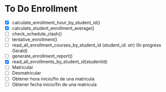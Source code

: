 # To Do Enrollment 

- [X] calculate_enrollment_hour_by_student_id() 
- [x] calculate_student_enrollment_average() 
- [ ] check_schedule_clash()
- [ ] tentative_enrollment()
- [ ] read_all_enrollment_courses_by_student_id (student_id: str)  (In progress Gerald)
- [ ] generate_enrollment_report()
- [X] read_all_enrollments_by_student_id(studentId) 
- [ ] Matricular 
- [ ] Desmatricular
- [ ] Obtener hora inicio/fin de una matricula
- [ ] Obtener fecha inicio/fin de una matricula
